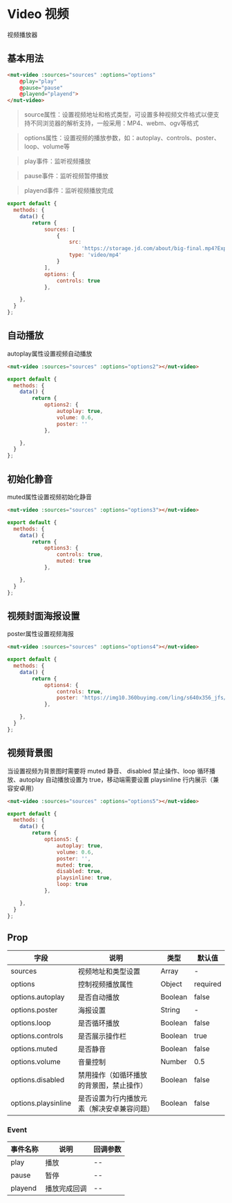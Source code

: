 # Video 视频

视频播放器

## 基本用法

```html
<nut-video :sources="sources" :options="options" 
	@play="play" 
	@pause="pause" 
	@playend="playend">
</nut-video>
```
> source属性：设置视频地址和格式类型，可设置多种视频文件格式以便支持不同浏览器的解析支持，一般采用：MP4、webm、ogv等格式

> options属性：设置视频的播放参数，如：autoplay、controls、poster、loop、volume等

> play事件：监听视频播放

> pause事件：监听视频暂停播放

> playend事件：监听视频播放完成

```javascript
export default {
  methods: {
    data() {
        return {
            sources: [
                {
                    src:
                        'https://storage.jd.com/about/big-final.mp4?Expires=3730193075&AccessKey=3LoYX1dQWa6ZXzQl&Signature=ViMFjz%2BOkBxS%2FY1rjtUVqbopbJI%3D',
                    type: 'video/mp4'
                }
            ],
            options: {
                controls: true
            },

    },
  }
};
```

## 自动播放

autoplay属性设置视频自动播放


```html
<nut-video :sources="sources" :options="options2"></nut-video>
```

```javascript
export default {
  methods: {
    data() {
        return {
            options2: {
                autoplay: true,
                volume: 0.6,
                poster: ''
            },

    },
  }
};
```

## 初始化静音

muted属性设置视频初始化静音

```html
<nut-video :sources="sources" :options="options3"></nut-video>
```

```javascript
export default {
  methods: {
    data() {
        return {
            options3: {
                controls: true,
                muted: true
            },

    },
  }
};
```

## 视频封面海报设置

poster属性设置视频海报

```html
<nut-video :sources="sources" :options="options4"></nut-video>
```

```javascript
export default {
  methods: {
    data() {
        return {
            options4: {
                controls: true,
                poster: 'https://img10.360buyimg.com/ling/s640x356_jfs/t1/96045/31/13848/43886/5e5e35ffE68170c74/861a6394e38810f0.png',
            },

    },
  }
};
```


## 视频背景图

当设置视频为背景图时需要将 muted 静音、 disabled 禁止操作、loop 循环播放、autoplay 自动播放设置为 true，移动端需要设置 playsinline 行内展示（兼容安卓用）

```html
<nut-video :sources="sources" :options="options5"></nut-video>
```

```javascript
export default {
  methods: {
    data() {
        return {
            options5: {
                autoplay: true,
                volume: 0.6,
                poster: '',
                muted: true,
                disabled: true,
                playsinline: true,
                loop: true
            },

    },
  }
};
```

## Prop

| 字段                | 说明                                       | 类型    | 默认值   |
| ------------------- | ------------------------------------------ | ------- | -------- |
| sources             | 视频地址和类型设置                         | Array   | -        |
| options             | 控制视频播放属性                           | Object  | required |
| options.autoplay    | 是否自动播放                               | Boolean | false    |
| options.poster      | 海报设置                                   | String  | -        |
| options.loop        | 是否循环播放                               | Boolean | false    |
| options.controls    | 是否展示操作栏                             | Boolean | true     |
| options.muted       | 是否静音                                   | Boolean | false    |
| options.volume      | 音量控制                                   | Number | 0.5    |
| options.disabled    | 禁用操作（如循环播放的背景图，禁止操作）                               | Boolean | false    |
| options.playsinline | 是否设置为行内播放元素（解决安卓兼容问题） | Boolean | false    |


### Event

| 事件名称 | 说明                 | 回调参数                               |
| -------- | -------------------- | -------------------------------------- |
| play   | 播放 | -- |
| pause    | 暂停           | --                                     |
| playend    | 播放完成回调           | --                                     |

